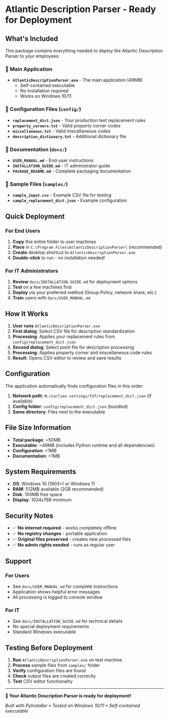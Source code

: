 # Atlantic Description Parser - Ready for Deployment

## What's Included

This package contains everything needed to deploy the Atlantic Description Parser to your employees:

### 📁 Main Application
- **`AtlanticDescriptionParser.exe`** - The main application (49MB)
  - Self-contained executable
  - No installation required
  - Works on Windows 10/11

### 📁 Configuration Files (`config/`)
- **`replacement_dict.json`** - Your production text replacement rules
- **`property_corners.txt`** - Valid property corner codes
- **`miscellaneous.txt`** - Valid miscellaneous codes
- **`description_dictionary.txt`** - Additional dictionary file

### 📁 Documentation (`docs/`)
- **`USER_MANUAL.md`** - End-user instructions
- **`INSTALLATION_GUIDE.md`** - IT administrator guide
- **`PACKAGE_README.md`** - Complete packaging documentation

### 📁 Sample Files (`samples/`)
- **`sample_input.csv`** - Example CSV file for testing
- **`sample_replacement_dict.json`** - Example configuration

## Quick Deployment

### For End Users
1. **Copy** this entire folder to user machines
2. **Place** in `C:\Program Files\AtlanticDescriptionParser\` (recommended)
3. **Create** desktop shortcut to `AtlanticDescriptionParser.exe`
4. **Double-click** to run - no installation needed!

### For IT Administrators
1. **Review** `docs/INSTALLATION_GUIDE.md` for deployment options
2. **Test** on a few machines first
3. **Deploy** via your preferred method (Group Policy, network share, etc.)
4. **Train** users with `docs/USER_MANUAL.md`

## How It Works

1. **User runs** `AtlanticDescriptionParser.exe`
2. **First dialog**: Select CSV file for description standardization
3. **Processing**: Applies your replacement rules from `config/replacement_dict.json`
4. **Second dialog**: Select point file for description processing
5. **Processing**: Applies property corner and miscellaneous code rules
6. **Result**: Opens CSV editor to review and save results

## Configuration

The application automatically finds configuration files in this order:
1. **Network path**: `N:/carlson settings/f2f/replacement_dict.json` (if available)
2. **Config folder**: `config/replacement_dict.json` (bundled)
3. **Same directory**: Files next to the executable

## File Size Information
- **Total package**: ~50MB
- **Executable**: ~49MB (includes Python runtime and all dependencies)
- **Configuration**: <1MB
- **Documentation**: <1MB

## System Requirements
- **OS**: Windows 10 (1903+) or Windows 11
- **RAM**: 512MB available (2GB recommended)
- **Disk**: 100MB free space
- **Display**: 1024x768 minimum

## Security Notes
- ✅ **No internet required** - works completely offline
- ✅ **No registry changes** - portable application
- ✅ **Original files preserved** - creates new processed files
- ✅ **No admin rights needed** - runs as regular user

## Support

### For Users
- See `docs/USER_MANUAL.md` for complete instructions
- Application shows helpful error messages
- All processing is logged to console window

### For IT
- See `docs/INSTALLATION_GUIDE.md` for technical details
- No special deployment requirements
- Standard Windows executable

## Testing Before Deployment

1. **Run** `AtlanticDescriptionParser.exe` on test machine
2. **Process** sample files from `samples/` folder
3. **Verify** configuration files are found
4. **Check** output files are created correctly
5. **Test** CSV editor functionality

---

**🎉 Your Atlantic Description Parser is ready for deployment!**

*Built with PyInstaller • Tested on Windows 10/11 • Self-contained executable*
